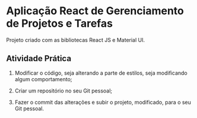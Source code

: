 # Aplicação React de Gerenciamento de Projetos e Tarefas

Projeto criado com as bibliotecas React JS e Material UI.

## Atividade Prática
1. Modificar o código, seja alterando a parte de estilos, seja modificando algum comportamento;

2. Criar um repositório no seu Git pessoal;

3. Fazer o commit das alterações e subir o projeto, modificado, para o seu Git pessoal.
